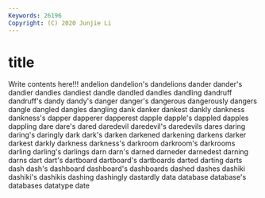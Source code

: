 ```yaml
---
Keywords: 26196
Copyright: (C) 2020 Junjie Li
---
```


# title

Write contents here!!!
andelion 
dandelion's 
dandelions 
dander 
dander's 
dandier 
dandies 
dandiest 
dandle 
dandled
dandles 
dandling 
dandruff 
dandruff's 
dandy 
dandy's 
danger 
danger's 
dangerous 
dangerously
dangers 
dangle 
dangled 
dangles 
dangling 
dank 
danker 
dankest 
dankly 
dankness
dankness's 
dapper 
dapperer 
dapperest 
dapple 
dapple's 
dappled 
dapples 
dappling 
dare
dare's 
dared 
daredevil 
daredevil's 
daredevils 
dares 
daring 
daring's 
daringly 
dark
dark's 
darken 
darkened 
darkening 
darkens 
darker 
darkest 
darkly 
darkness 
darkness's
darkroom 
darkroom's 
darkrooms 
darling 
darling's 
darlings 
darn 
darn's 
darned 
darneder
darnedest 
darning 
darns 
dart 
dart's 
dartboard 
dartboard's 
dartboards 
darted 
darting
darts 
dash 
dash's 
dashboard 
dashboard's 
dashboards 
dashed 
dashes 
dashiki 
dashiki's
dashikis 
dashing 
dashingly 
dastardly 
data 
database 
database's 
databases 
datatype 
date
